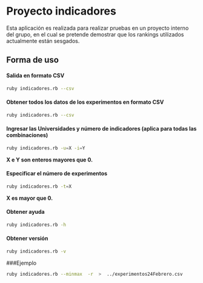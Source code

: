 # Proyecto indicadores

Esta aplicación es realizada para realizar pruebas en un proyecto interno del grupo, en el cual se pretende demostrar que los rankings utilizados actualmente están sesgados.

## Forma de uso

#### Salida en formato CSV
```bash
ruby indicadores.rb --csv
```
#### Obtener todos los datos de los experimentos en formato CSV
```bash
ruby indicadores.rb --csv
```
#### Ingresar las Universidades y número de indicadores (aplica para todas las combinaciones)
```bash
ruby indicadores.rb -u=X -i=Y
```
**X e Y son enteros mayores que 0.**
#### Especificar el número de experimentos
```bash
ruby indicadores.rb -t=X
```
**X es mayor que 0.**
#### Obtener ayuda
```bash
ruby indicadores.rb -h
```
#### Obtener versión
```bash
ruby indicadores.rb -v
```
###Ejemplo
```bash
ruby indicadores.rb --minmax  -r  >  ../experimentos24Febrero.csv
```
